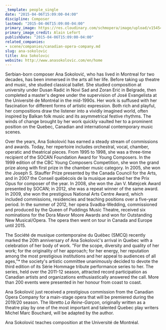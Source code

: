 ```yaml
---
_template: people_single
date: "2015-04-06T15:09:00-04:00"
discipline: Composer
lastmod: "2015-04-06T15:09:00-04:00"
primary_image: https://res.cloudinary.com/schmopera/image/upload/v1545409169/media/webhook-uploads/1428347276605/AnaSokolovic-pc-AlainLefort.jpg.jpg
primary_image_credit: Alain Lefort
publishDate: "2015-04-06T15:09:00-04:00"
related_companies:
- scene/companies/canadian-opera-company.md
slug: ana-sokolovic
title: Ana Sokolovic
website: http://www.anasokolovic.com/en/home
---
```


<p>
	Serbian-born composer Ana Sokolović, who has lived in Montreal for two decades, has been immersed in the arts all her life. Before taking up theatre and music, she studied classical ballet. She studied composition at university under Dusan Radić in Novi Sad and Zoran Erić in Belgrade, then completed a master's degree under the supervision of José Evangelista at the Université de Montréal in the mid-1990s. Her work is suffused with her fascination for different forms of artistic expression. Both rich and playful, her compositions draw the listener into a vividly imagined world, often inspired by Balkan folk music and its asymmetrical festive rhythms. The winds of change brought by her work quickly vaulted her to a prominent position on the Quebec, Canadian and international contemporary music scenes.
</p>
<p>
	Over the years, Ana Sokolović has earned a steady stream of commissions and awards. Today, her repertoire includes orchestral, vocal, chamber, operatic and theatrical pieces. From 1995 to 1998, she was a three-time recipient of the SOCAN Foundation Award for Young Composers. In the 1999 edition of the CBC Young Composers Competition, she won the grand prize along with first prize in the chamber music category. In 2005, she won the Joseph S. Stauffer Prize presented by the Canada Council for the Arts, and in 2007 the Conseil québécois de la musique awarded her the Prix Opus for composer of the year. In 2008, she won the Jan V. Matejcek Award presented by SOCAN; in 2012, she was a repeat winner of the same award. In 2009, she won the prestigious National Arts Centre Award, which included commissions, residencies and teaching positions over a five-year period. In the summer of 2012, her opera Svadba-Wedding, commissioned and produced by the Queen of Puddings Music Theatre, received six nominations for the Dora Mavor Moore Awards and won for Outstanding New Musical/Opera. The opera then went on tour in Canada and Europe until 2015.
</p>
<p>
	The Société de musique contemporaine du Québec (SMCQ) recently marked the 20th anniversary of Ana Sokolović's arrival in Quebec with a celebration of her body of work. "For the scope, diversity and quality of her work; for the originality of her approach; for her energy, her reputation among the most prestigious institutions and her appeal to audiences of all ages,"* the society's artistic committee unanimously decided to devote the third edition of its Série Hommage tribute performance series to her. The series, held over the 2011-12 season, attracted record participation as Canadian artists and organizations enthusiastically answered the call. More than 200 events were presented in her honour from coast to coast.
</p>
<p>
	Ana Sokolović just received a prestigious commission from the Canadian Opera Company for a main-stage opera that will be premiered during the 2019/20 season. The libretto <em>La Reine-Garçon</em>, originally written as a theatre play by one of the most important and talented Quebec play writers Michel Marc Bouchard, will be adapted by the author.
</p>
<p>
	Ana Sokolović teaches composition at the Université de Montréal.
</p>
